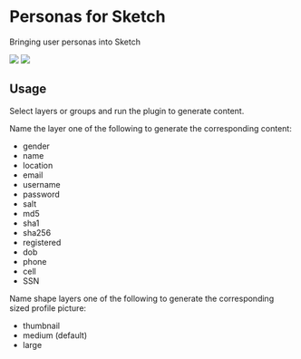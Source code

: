 # Personas for Sketch
Bringing user personas into Sketch

![](http://s15.postimg.org/r0h9jqt5n/personas.gif)
![](http://i.imgur.com/OUgrYmp.gif)

## Usage
Select layers or groups and run the plugin to generate content.

Name the layer one of the following to generate the corresponding content:
- gender
- name
- location
- email
- username
- password
- salt
- md5
- sha1
- sha256
- registered
- dob
- phone
- cell
- SSN

Name shape layers one of the following to generate the corresponding sized profile picture:
- thumbnail
- medium (default)
- large
